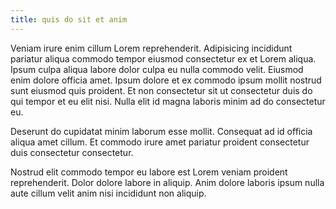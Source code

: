 ```yaml
---
title: quis do sit et anim
---
```


Veniam irure enim cillum Lorem reprehenderit. Adipisicing incididunt pariatur aliqua commodo tempor eiusmod consectetur ex et Lorem aliqua. Ipsum culpa aliqua labore dolor culpa eu nulla commodo velit. Eiusmod enim dolore officia amet. Ipsum dolore et ex commodo ipsum mollit nostrud sunt eiusmod quis proident. Et non consectetur sit ut consectetur duis do qui tempor et eu elit nisi. Nulla elit id magna laboris minim ad do consectetur eu.

Deserunt do cupidatat minim laborum esse mollit. Consequat ad id officia aliqua amet cillum. Et commodo irure amet pariatur proident consectetur duis consectetur consectetur.

Nostrud elit commodo tempor eu labore est Lorem veniam proident reprehenderit. Dolor dolore labore in aliquip. Anim dolore laboris ipsum nulla aute cillum velit anim nisi incididunt non aliquip.